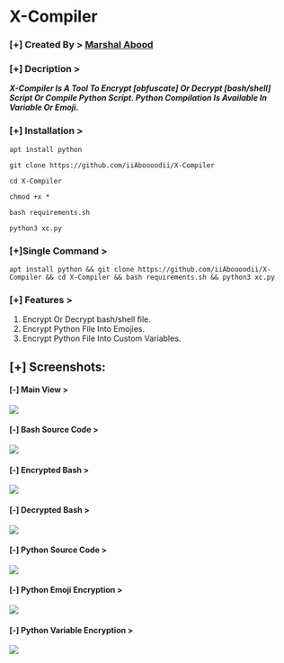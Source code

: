 # X-Compiler

### [+] Created By > <a href="https://github.com/iiAboooodii">Marshal Abood</a> 

### [+] Decription >
***X-Compiler Is A Tool To Encrypt [obfuscate] Or Decrypt [bash/shell] Script Or Compile Python Script. Python Compilation Is Available In Variable Or Emoji.***

### [+] Installation >

```apt install python```

```git clone https://github.com/iiAboooodii/X-Compiler```

```cd X-Compiler```

```chmod +x *```

```bash requirements.sh```

```python3 xc.py```


### [+]Single Command >
```
apt install python && git clone https://github.com/iiAboooodii/X-Compiler && cd X-Compiler && bash requirements.sh && python3 xc.py
```

### [+] Features >
1. Encrypt Or Decrypt bash/shell file.
2. Encrypt Python File Into Emojies.
3. Encrypt Python File Into Custom Variables.

## [+] Screenshots:

#### [-] Main View >

<img src="https://github.com/iiAboooodii/X-Compiler/raw/main/main.jpg">

#### [-] Bash Source Code >

<img src="https://github.com/iiAboooodii/X-Compiler/raw/main/screenshots/source-bash.jpeg">

#### [-] Encrypted Bash >

<img src="https://github.com/iiAboooodii/X-Compiler/raw/main/screenshots/encrypted-bash.jpeg">

#### [-] Decrypted Bash >

<img src="https://github.com/iiAboooodii/X-Compiler/raw/main/screenshots/decrypted-bash.jpeg">

#### [-] Python Source Code >

<img src="https://github.com/iiAboooodii/X-Compiler/raw/main/screenshots/source-py.JPG">

#### [-] Python Emoji Encryption >

<img src="https://github.com/iiAboooodii/X-Compiler/raw/main/screenshots/emoji-encryption.jpeg">

#### [-] Python Variable Encryption >

<img src="https://github.com/iiAboooodii/X-Compiler/raw/main/screenshots/variable-encryption.jpeg">
